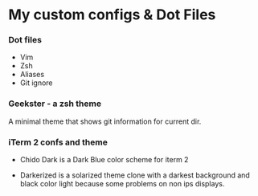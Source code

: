 # My custom configs & Dot Files

### Dot files

* Vim
* Zsh
* Aliases
* Git ignore

### Geekster - a zsh theme

A minimal theme that shows git information for current dir.

### iTerm 2 confs and theme

- Chido Dark is a Dark Blue color scheme for iterm 2

- Darkerized is a solarized theme clone with a darkest background and black color light because some problems
on non ips displays.

